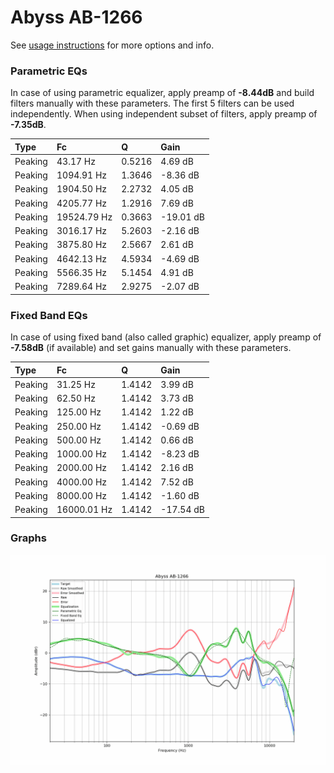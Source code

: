 # Abyss AB-1266
See [usage instructions](https://github.com/jaakkopasanen/AutoEq#usage) for more options and info.

### Parametric EQs
In case of using parametric equalizer, apply preamp of **-8.44dB** and build filters manually
with these parameters. The first 5 filters can be used independently.
When using independent subset of filters, apply preamp of **-7.35dB**.

| Type    | Fc          |      Q | Gain      |
|:--------|:------------|:-------|:----------|
| Peaking | 43.17 Hz    | 0.5216 | 4.69 dB   |
| Peaking | 1094.91 Hz  | 1.3646 | -8.36 dB  |
| Peaking | 1904.50 Hz  | 2.2732 | 4.05 dB   |
| Peaking | 4205.77 Hz  | 1.2916 | 7.69 dB   |
| Peaking | 19524.79 Hz | 0.3663 | -19.01 dB |
| Peaking | 3016.17 Hz  | 5.2603 | -2.16 dB  |
| Peaking | 3875.80 Hz  | 2.5667 | 2.61 dB   |
| Peaking | 4642.13 Hz  | 4.5934 | -4.69 dB  |
| Peaking | 5566.35 Hz  | 5.1454 | 4.91 dB   |
| Peaking | 7289.64 Hz  | 2.9275 | -2.07 dB  |

### Fixed Band EQs
In case of using fixed band (also called graphic) equalizer, apply preamp of **-7.58dB**
(if available) and set gains manually with these parameters.

| Type    | Fc          |      Q | Gain      |
|:--------|:------------|:-------|:----------|
| Peaking | 31.25 Hz    | 1.4142 | 3.99 dB   |
| Peaking | 62.50 Hz    | 1.4142 | 3.73 dB   |
| Peaking | 125.00 Hz   | 1.4142 | 1.22 dB   |
| Peaking | 250.00 Hz   | 1.4142 | -0.69 dB  |
| Peaking | 500.00 Hz   | 1.4142 | 0.66 dB   |
| Peaking | 1000.00 Hz  | 1.4142 | -8.23 dB  |
| Peaking | 2000.00 Hz  | 1.4142 | 2.16 dB   |
| Peaking | 4000.00 Hz  | 1.4142 | 7.52 dB   |
| Peaking | 8000.00 Hz  | 1.4142 | -1.60 dB  |
| Peaking | 16000.01 Hz | 1.4142 | -17.54 dB |

### Graphs
![](./Abyss%20AB-1266.png)